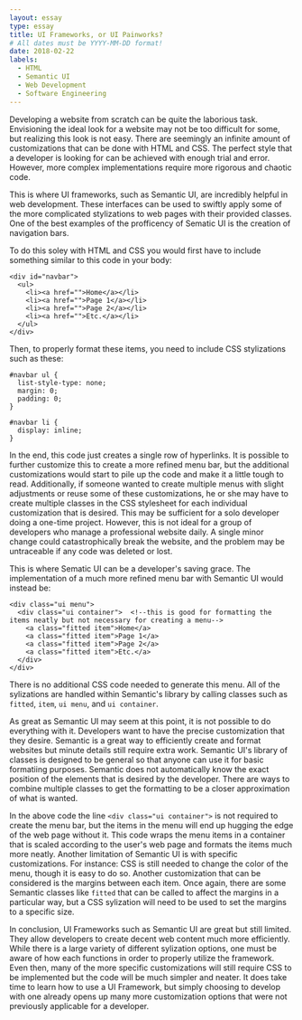 ```yaml
---
layout: essay
type: essay
title: UI Frameworks, or UI Painworks?
# All dates must be YYYY-MM-DD format!
date: 2018-02-22
labels:
  - HTML
  - Semantic UI
  - Web Development
  - Software Engineering
---
```


Developing a website from scratch can be quite the laborious task. Envisioning the ideal look for a website may not be too difficult for some, but realizing this look is not easy. There are seemingly an infinite amount of customizations that can be done with HTML and CSS. The perfect style that a developer is looking for can be achieved with enough trial and error. However, more complex implementations require more rigorous and chaotic code. 

This is where UI frameworks, such as Semantic UI, are incredibly helpful in web development. These interfaces can be used to swiftly apply some of the more complicated stylizations to web pages with their provided classes. One of the best examples of the profficency of Sematic UI is the creation of navigation bars.

To do this soley with HTML and CSS you would first have to include something similar to this code in your body:

```
<div id="navbar">
  <ul>
    <li><a href="">Home</a></li>
    <li><a href="">Page 1</a></li>
    <li><a href="">Page 2</a></li>
    <li><a href="">Etc.</a></li>
  </ul>
</div>
```

Then, to properly format these items, you need to include CSS stylizations such as these:

```
#navbar ul {
  list-style-type: none;
  margin: 0;
  padding: 0;
}

#navbar li {
  display: inline;
}
```

In the end, this code just creates a single row of hyperlinks. It is possible to further customize this to create a more refined menu bar, but the additional customizations would start to pile up the code and make it a little tough to read. Additionally, if someone wanted to create multiple menus with slight adjustments or reuse some of these customizations, he or she may have to create multiple classes in the CSS stylesheet for each individual customization that is desired. This may be sufficient for a solo developer doing a one-time project. However, this is not ideal for a group of developers who manage a professional website daily. A single minor change could catastrophically break the website, and the problem may be untraceable if any code was deleted or lost. 

This is where Sematic UI can be a developer's saving grace. The implementation of a much more refined menu bar with Semantic UI would instead be:

```
<div class="ui menu">
  <div class="ui container">  <!--this is good for formatting the items neatly but not necessary for creating a menu-->
    <a class="fitted item">Home</a>
    <a class="fitted item">Page 1</a>
    <a class="fitted item">Page 2</a>
    <a class="fitted item">Etc.</a>
  </div>
</div>
```
There is no additional CSS code needed to generate this menu. All of the sylizations are handled within Semantic's library by calling classes such as ```fitted```, ```item```, ```ui menu```, and ```ui container```. 

As great as Semantic UI may seem at this point, it is not possible to do everything with it. Developers want to have the precise customization that they desire. Semantic is a great way to efficiently create and format websites but minute details still require extra work. Semantic UI's library of classes is designed to be general so that anyone can use it for basic formatiing purposes. Semantic does not automatically know the exact position of the elements that is desired by the developer. There are ways to combine multiple classes to get the formatting to be a closer approximation of what is wanted.

In the above code the line ```<div class="ui container">``` is not required to create the menu bar, but the items in the menu will end up hugging the edge of the web page without it. This code wraps the menu items in a container that is scaled according to the user's web page and formats the items much more neatly. Another limitation of Semantic UI is with specific customizations. For instance: CSS is still needed to change the color of the menu, though it is easy to do so. Another customization that can be considered is the margins between each item. Once again, there are some Semantic classes like ```fitted``` that can be called to affect the margins in a particular way, but a CSS sylization will need to be used to set the margins to a specific size. 

In conclusion, UI Frameworks such as Semantic UI are great but still limited. They allow developers to create decent web content much more efficiently. While there is a large variety of different sylization options, one must be aware of how each functions in order to properly utilize the framework. Even then, many of the more specific customizations will still require CSS to be implemented but the code will be much simpler and neater. It does take time to learn how to use a UI Framework, but simply choosing to develop with one already opens up many more customization options that were not previously applicable for a developer. 

